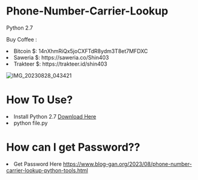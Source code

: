 # Phone-Number-Carrier-Lookup

Python 2.7

Buy Coffee :
<li>Bitcoin $: 14nXhmRiQx5joCXFTdR8ydm3T8et7MFDXC</li>
<li>Saweria $: https://saweria.co/Shin403</li>
<li>Trakteer $: https://trakteer.id/shin403</li>

![IMG_20230828_043421](https://github.com/Jenderal92/Carrier-Lookup/assets/59664965/cfe5ee8c-d100-4e9d-99cf-3d76df4daf0e)


# How To Use?

<li>Install Python 2.7 <a href="https://www.python.org/ftp/python/2.7.17/python-2.7.17.amd64.msi">Download Here</a></li>
<li>python file.py</li>

# How can I get Password??

<li>Get Password Here <a href="https://www.blog-gan.org/2023/08/phone-number-carrier-lookup-python-tools.html">https://www.blog-gan.org/2023/08/phone-number-carrier-lookup-python-tools.html</a></li>

